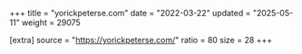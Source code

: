 +++
title = "yorickpeterse.com"
date = "2022-03-22"
updated = "2025-05-11"
weight = 29075

[extra]
source = "https://yorickpeterse.com/"
ratio = 80
size = 28
+++
